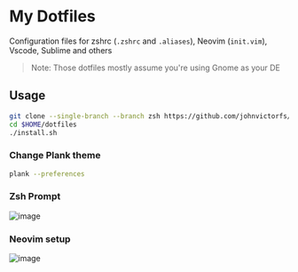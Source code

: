 # My Dotfiles

Configuration files for zshrc (`.zshrc` and `.aliases`), Neovim (`init.vim`), Vscode, Sublime and others

> Note: Those dotfiles mostly assume you're using Gnome as your DE

## Usage

```bash
git clone --single-branch --branch zsh https://github.com/johnvictorfs/dotfiles.git $HOME/dotfiles
cd $HOME/dotfiles
./install.sh
```

### Change Plank theme

```bash
plank --preferences
```

### Zsh Prompt

![image](https://user-images.githubusercontent.com/37747572/73324759-dbaf9b80-422a-11ea-89bf-ba7633fb4310.png)

### Neovim setup

![image](https://user-images.githubusercontent.com/37747572/56437051-633ba780-62b4-11e9-8a93-ce7420a5243e.png)
